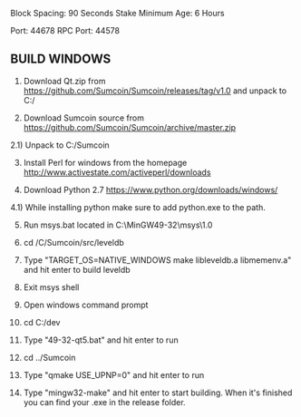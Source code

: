 
Block Spacing: 90 Seconds
Stake Minimum Age: 6 Hours

Port: 44678
RPC Port: 44578

BUILD WINDOWS
-------------

1) Download Qt.zip from https://github.com/Sumcoin/Sumcoin/releases/tag/v1.0 and unpack to C:/

2) Download Sumcoin source from https://github.com/Sumcoin/Sumcoin/archive/master.zip 

2.1) Unpack to C:/Sumcoin

3) Install Perl for windows from the homepage http://www.activestate.com/activeperl/downloads

4) Download Python 2.7 https://www.python.org/downloads/windows/

4.1) While installing python make sure to add python.exe to the path.

5) Run msys.bat located in C:\MinGW49-32\msys\1.0

6) cd /C/Sumcoin/src/leveldb

7) Type "TARGET_OS=NATIVE_WINDOWS make libleveldb.a libmemenv.a" and hit enter to build leveldb

8) Exit msys shell

9) Open windows command prompt

10) cd C:/dev

11) Type "49-32-qt5.bat" and hit enter to run

12) cd ../Sumcoin

13) Type "qmake USE_UPNP=0" and hit enter to run

14) Type "mingw32-make" and hit enter to start building. When it's finished you can find your .exe in the release folder.
